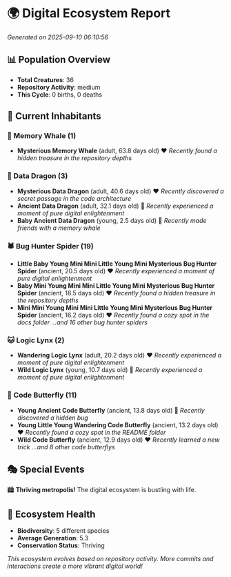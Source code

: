 # 🌍 Digital Ecosystem Report
*Generated on 2025-09-10 06:10:56*

## 📊 Population Overview
- **Total Creatures**: 36
- **Repository Activity**: medium
- **This Cycle**: 0 births, 0 deaths

## 👥 Current Inhabitants

### 🐋 Memory Whale (1)
- **Mysterious Memory Whale** (adult, 63.8 days old) ❤️
  *Recently found a hidden treasure in the repository depths*

### 🐉 Data Dragon (3)
- **Mysterious Data Dragon** (adult, 40.6 days old) ❤️
  *Recently discovered a secret passage in the code architecture*
- **Ancient Data Dragon** (adult, 32.1 days old) 💚
  *Recently experienced a moment of pure digital enlightenment*
- **Baby Ancient Data Dragon** (young, 2.5 days old) 💚
  *Recently made friends with a memory whale*

### 🕷️ Bug Hunter Spider (19)
- **Little Baby Young Mini Mini Little Young Mini Mysterious Bug Hunter Spider** (ancient, 20.5 days old) ❤️
  *Recently experienced a moment of pure digital enlightenment*
- **Baby Mini Young Mini Mini Little Young Mini Mysterious Bug Hunter Spider** (ancient, 18.5 days old) ❤️
  *Recently found a hidden treasure in the repository depths*
- **Mini Mini Young Mini Mini Little Young Mini Mysterious Bug Hunter Spider** (ancient, 16.2 days old) ❤️
  *Recently found a cozy spot in the docs folder*
  *...and 16 other bug hunter spiders*

### 🐱 Logic Lynx (2)
- **Wandering Logic Lynx** (adult, 20.2 days old) ❤️
  *Recently experienced a moment of pure digital enlightenment*
- **Wild Logic Lynx** (young, 10.7 days old) 💚
  *Recently experienced a moment of pure digital enlightenment*

### 🦋 Code Butterfly (11)
- **Young Ancient Code Butterfly** (ancient, 13.8 days old) 💛
  *Recently discovered a hidden bug*
- **Young Little Young Wandering Code Butterfly** (ancient, 13.2 days old) ❤️
  *Recently found a cozy spot in the README folder*
- **Wild Code Butterfly** (ancient, 12.9 days old) ❤️
  *Recently learned a new trick*
  *...and 8 other code butterflys*

## 🎭 Special Events

🏙️ **Thriving metropolis!** The digital ecosystem is bustling with life.

## 🔬 Ecosystem Health
- **Biodiversity**: 5 different species
- **Average Generation**: 5.3
- **Conservation Status**: Thriving

*This ecosystem evolves based on repository activity. More commits and interactions create a more vibrant digital world!*